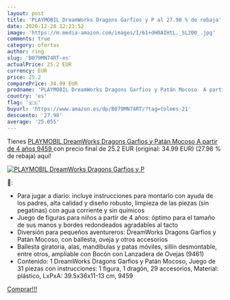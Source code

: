 ```yaml
---
layout: post
title: 'PLAYMOBIL DreamWorks Dragons Garfios y P al 27.98 % de rebaja'
date: 2020-12-28 12:23:52
image: 'https://m.media-amazon.com/images/I/61+dH0AIHtL._SL200_.jpg'
comments: true
category: ofertas
author: ring
slug: 'B079MN74RT-es'
actualPrice: 25.2 EUR
currency: EUR
price: 25.2
comparePrice: 34.99 EUR
prodname: 'PLAYMOBIL DreamWorks Dragons Garfios y Patán Mocoso  A partir de 4 años  9459 '
country: 'es'
flag: '🇪🇸'
buyurl: 'https://www.amazon.es/dp/B079MN74RT/?tag=tolees-21'
descuento: '27.98'
average: '25.055'
---
```


Tienes [PLAYMOBIL DreamWorks Dragons Garfios y Patán Mocoso  A partir de 4 años  9459 ](https://www.amazon.es/dp/B079MN74RT/?tag=tolees-21) con precio final de  25.2 EUR (original: 34.99 EUR) (27.98 %  de rebaja) aqui!

[![PLAYMOBIL DreamWorks Dragons Garfios y P](https://m.media-amazon.com/images/I/61+dH0AIHtL._SL200_.jpg)](https://www.amazon.es/dp/B079MN74RT/?tag=tolees-21)

🔎:

- Para jugar a diario: incluye instrucciones para montarlo con ayuda de los padres, alta calidad y diseño robusto, limpieza de las piezas (sin pegatinas) con agua corriente y sin químicos
- Juego de figuras para niños a partir de 4 años: óptimo para el tamaño de sus manos y bordes redondeados agradables al tacto
- Diversión para pequeños aventureros: DreamWorks Dragons Garfios y Patán Mocoso, con ballesta, oveja y otros accesorios
- Ballesta giratoria, alas, mandíbulas y patas móviles, sillín desmontable, entre otros, ampliable con Bocón con Lanzadera de Ovejas (9461)
- Contenido: 1 DreamWorks Dragons Garfios y Patán Mocoso, Juego de 31 piezas con instrucciones: 1 figura, 1 dragón, 29 accesorios, Material: plástico, LxPxA: 39.5x36x11-13 cm, 9459

[Comprar!!!](https://www.amazon.es/dp/B079MN74RT/?tag=tolees-21)
